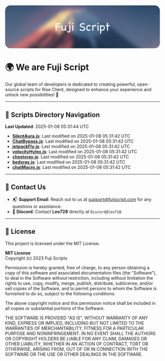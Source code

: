 ![Banner](.github/b.webp)

# 🌍 **We are Fuji Script**

Our global team of developers is dedicated to creating powerful, open-source scripts for Rise Client, designed to enhance your experience and unlock new possibilities! 🌟

---
<!-- SCRIPTS_NAVIGATION_START -->
## 📂 **Scripts Directory Navigation**

**Last Updated**: 2025-01-08 05:31:44 UTC

- **[SilentAura.js](scripts/SilentAura.js)**: Last modified on 2025-01-08 05:31:42 UTC
- **[ChatBypass.js](scripts/ChatBypass.js)**: Last modified on 2025-01-08 05:31:42 UTC
- **[jetpackFly.js](scripts/jetpackFly.js)**: Last modified on 2025-01-08 05:31:42 UTC
- **[velocityHylex.js](scripts/velocityHylex.js)**: Last modified on 2025-01-08 05:31:42 UTC
- **[chestxray.js](scripts/chestxray.js)**: Last modified on 2025-01-08 05:31:42 UTC
- **[bedxray.js](scripts/bedxray.js)**: Last modified on 2025-01-08 05:31:42 UTC
- **[chatMacro.js](scripts/chatMacro.js)**: Last modified on 2025-01-08 05:31:42 UTC

<!-- SCRIPTS_NAVIGATION_END -->

---

## 💬 **Contact Us**  
- 📬 **Support Email**: Reach out to us at [support@fujiscript.com](mailto:support@fujiscript.com) for any questions or assistance.  
- 💬 **Discord**: Contact **Leo728** directly at `Discord@leo728`.

---

## 📜 **License**

This project is licensed under the MIT License.  

**MIT License**  
Copyright (c) 2023 Fuji Scripts  

Permission is hereby granted, free of charge, to any person obtaining a copy of this software and associated documentation files (the "Software"), to deal in the Software without restriction, including without limitation the rights to use, copy, modify, merge, publish, distribute, sublicense, and/or sell copies of the Software, and to permit persons to whom the Software is furnished to do so, subject to the following conditions:  

The above copyright notice and this permission notice shall be included in all copies or substantial portions of the Software.  

THE SOFTWARE IS PROVIDED "AS IS", WITHOUT WARRANTY OF ANY KIND, EXPRESS OR IMPLIED, INCLUDING BUT NOT LIMITED TO THE WARRANTIES OF MERCHANTABILITY, FITNESS FOR A PARTICULAR PURPOSE AND NONINFRINGEMENT. IN NO EVENT SHALL THE AUTHORS OR COPYRIGHT HOLDERS BE LIABLE FOR ANY CLAIM, DAMAGES OR OTHER LIABILITY, WHETHER IN AN ACTION OF CONTRACT, TORT OR OTHERWISE, ARISING FROM, OUT OF OR IN CONNECTION WITH THE SOFTWARE OR THE USE OR OTHER DEALINGS IN THE SOFTWARE.  
